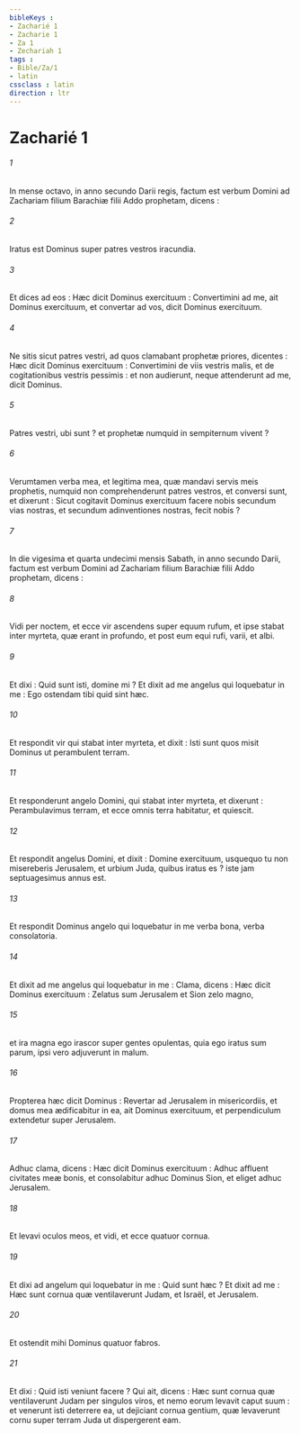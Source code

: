 ```yaml
---
bibleKeys : 
- Zacharié 1
- Zacharie 1
- Za 1
- Zechariah 1
tags : 
- Bible/Za/1
- latin
cssclass : latin
direction : ltr
---
```


# Zacharié 1

###### 1
In mense octavo, in anno secundo Darii regis, factum est verbum Domini ad Zachariam filium Barachiæ filii Addo prophetam, dicens :
###### 2
Iratus est Dominus super patres vestros iracundia.
###### 3
Et dices ad eos : Hæc dicit Dominus exercituum : Convertimini ad me, ait Dominus exercituum, et convertar ad vos, dicit Dominus exercituum.
###### 4
Ne sitis sicut patres vestri, ad quos clamabant prophetæ priores, dicentes : Hæc dicit Dominus exercituum : Convertimini de viis vestris malis, et de cogitationibus vestris pessimis : et non audierunt, neque attenderunt ad me, dicit Dominus.
###### 5
Patres vestri, ubi sunt ? et prophetæ numquid in sempiternum vivent ?
###### 6
Verumtamen verba mea, et legitima mea, quæ mandavi servis meis prophetis, numquid non comprehenderunt patres vestros, et conversi sunt, et dixerunt : Sicut cogitavit Dominus exercituum facere nobis secundum vias nostras, et secundum adinventiones nostras, fecit nobis ?
###### 7
In die vigesima et quarta undecimi mensis Sabath, in anno secundo Darii, factum est verbum Domini ad Zachariam filium Barachiæ filii Addo prophetam, dicens :
###### 8
Vidi per noctem, et ecce vir ascendens super equum rufum, et ipse stabat inter myrteta, quæ erant in profundo, et post eum equi rufi, varii, et albi.
###### 9
Et dixi : Quid sunt isti, domine mi ? Et dixit ad me angelus qui loquebatur in me : Ego ostendam tibi quid sint hæc.
###### 10
Et respondit vir qui stabat inter myrteta, et dixit : Isti sunt quos misit Dominus ut perambulent terram.
###### 11
Et responderunt angelo Domini, qui stabat inter myrteta, et dixerunt : Perambulavimus terram, et ecce omnis terra habitatur, et quiescit.
###### 12
Et respondit angelus Domini, et dixit : Domine exercituum, usquequo tu non misereberis Jerusalem, et urbium Juda, quibus iratus es ? iste jam septuagesimus annus est.
###### 13
Et respondit Dominus angelo qui loquebatur in me verba bona, verba consolatoria.
###### 14
Et dixit ad me angelus qui loquebatur in me : Clama, dicens : Hæc dicit Dominus exercituum : Zelatus sum Jerusalem et Sion zelo magno,
###### 15
et ira magna ego irascor super gentes opulentas, quia ego iratus sum parum, ipsi vero adjuverunt in malum.
###### 16
Propterea hæc dicit Dominus : Revertar ad Jerusalem in misericordiis, et domus mea ædificabitur in ea, ait Dominus exercituum, et perpendiculum extendetur super Jerusalem.
###### 17
Adhuc clama, dicens : Hæc dicit Dominus exercituum : Adhuc affluent civitates meæ bonis, et consolabitur adhuc Dominus Sion, et eliget adhuc Jerusalem.
###### 18
Et levavi oculos meos, et vidi, et ecce quatuor cornua.
###### 19
Et dixi ad angelum qui loquebatur in me : Quid sunt hæc ? Et dixit ad me : Hæc sunt cornua quæ ventilaverunt Judam, et Israël, et Jerusalem.
###### 20
Et ostendit mihi Dominus quatuor fabros.
###### 21
Et dixi : Quid isti veniunt facere ? Qui ait, dicens : Hæc sunt cornua quæ ventilaverunt Judam per singulos viros, et nemo eorum levavit caput suum : et venerunt isti deterrere ea, ut dejiciant cornua gentium, quæ levaverunt cornu super terram Juda ut dispergerent eam.
